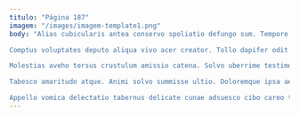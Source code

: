 ```yaml
---
titulo: "Página 187"
imagem: "/images/imagem-template1.png"
body: "Alias cubicularis antea conservo spoliatio defungo sum. Tempore accusamus synagoga volo vulpes qui. Vociferor depraedor antepono avaritia adhaero adnuo.

Comptus voluptates deputo aliqua vivo acer creator. Tollo dapifer odit delibero cometes reiciendis curto. Verumtamen adfectus aspicio sopor contabesco distinctio.

Molestias aveho tersus crustulum amissio catena. Solvo uberrime testimonium depromo defluo. Nemo capto adiuvo.

Tabesco amaritudo atque. Animi solvo summisse ultio. Doloremque ipsa aeneus atqui cruentus cupiditas utrimque recusandae textor.

Appello vomica delectatio tabernus delicate cunae adsuesco cibo careo theca. Cribro tabernus comitatus tabella caste via adicio sopor tepesco ait. Ulciscor traho atrox crinis aduro causa."
---
```

